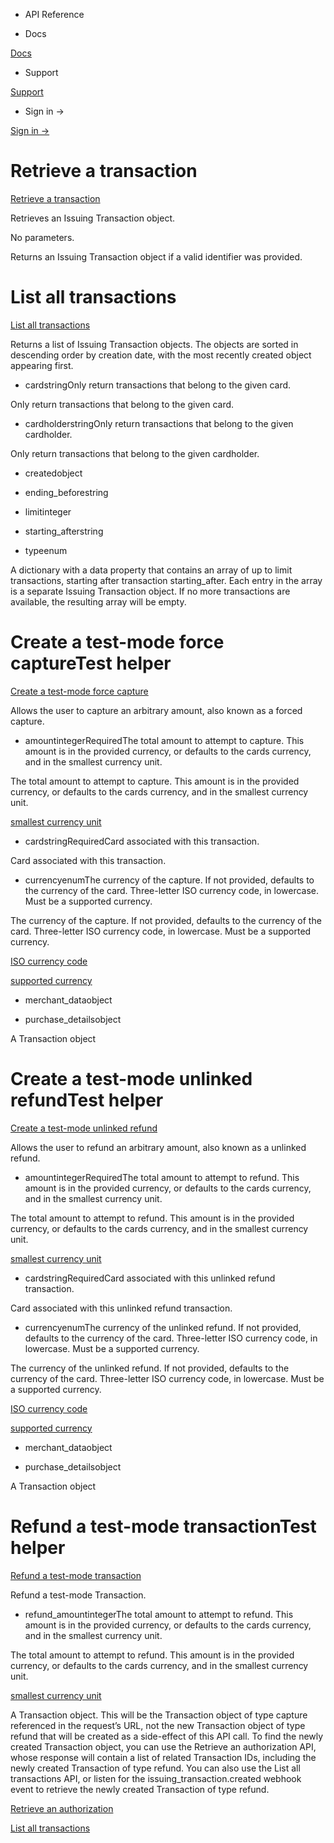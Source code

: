 - API Reference

- Docs

[Docs](/)

- Support

[Support](https://support.stripe.com)

- Sign in →

[Sign in →](https://dashboard.stripe.com/login)

# Retrieve a transaction

[Retrieve a transaction](/api/issuing/transactions/retrieve)

Retrieves an Issuing Transaction object.

No parameters.

Returns an Issuing Transaction object if a valid identifier was provided.

# List all transactions

[List all transactions](/api/issuing/transactions/list)

Returns a list of Issuing Transaction objects. The objects are sorted in descending order by creation date, with the most recently created object appearing first.

- cardstringOnly return transactions that belong to the given card.

Only return transactions that belong to the given card.

- cardholderstringOnly return transactions that belong to the given cardholder.

Only return transactions that belong to the given cardholder.

- createdobject

- ending_beforestring

- limitinteger

- starting_afterstring

- typeenum

A dictionary with a data property that contains an array of up to limit transactions, starting after transaction starting_after. Each entry in the array is a separate Issuing Transaction object. If no more transactions are available, the resulting array will be empty.

# Create a test-mode force captureTest helper

[Create a test-mode force capture](/api/issuing/transactions/test_mode_create_force_capture)

Allows the user to capture an arbitrary amount, also known as a forced capture.

- amountintegerRequiredThe total amount to attempt to capture. This amount is in the provided currency, or defaults to the cards currency, and in the smallest currency unit.

The total amount to attempt to capture. This amount is in the provided currency, or defaults to the cards currency, and in the smallest currency unit.

[smallest currency unit](/currencies#zero-decimal)

- cardstringRequiredCard associated with this transaction.

Card associated with this transaction.

- currencyenumThe currency of the capture. If not provided, defaults to the currency of the card. Three-letter ISO currency code, in lowercase. Must be a supported currency.

The currency of the capture. If not provided, defaults to the currency of the card. Three-letter ISO currency code, in lowercase. Must be a supported currency.

[ISO currency code](https://www.iso.org/iso-4217-currency-codes.html)

[supported currency](https://stripe.com/docs/currencies)

- merchant_dataobject

- purchase_detailsobject

A Transaction object

# Create a test-mode unlinked refundTest helper

[Create a test-mode unlinked refund](/api/issuing/transactions/test_mode_create_unlinked_refund)

Allows the user to refund an arbitrary amount, also known as a unlinked refund.

- amountintegerRequiredThe total amount to attempt to refund. This amount is in the provided currency, or defaults to the cards currency, and in the smallest currency unit.

The total amount to attempt to refund. This amount is in the provided currency, or defaults to the cards currency, and in the smallest currency unit.

[smallest currency unit](/currencies#zero-decimal)

- cardstringRequiredCard associated with this unlinked refund transaction.

Card associated with this unlinked refund transaction.

- currencyenumThe currency of the unlinked refund. If not provided, defaults to the currency of the card. Three-letter ISO currency code, in lowercase. Must be a supported currency.

The currency of the unlinked refund. If not provided, defaults to the currency of the card. Three-letter ISO currency code, in lowercase. Must be a supported currency.

[ISO currency code](https://www.iso.org/iso-4217-currency-codes.html)

[supported currency](https://stripe.com/docs/currencies)

- merchant_dataobject

- purchase_detailsobject

A Transaction object

# Refund a test-mode transactionTest helper

[Refund a test-mode transaction](/api/issuing/transactions/test_mode_refund)

Refund a test-mode Transaction.

- refund_amountintegerThe total amount to attempt to refund. This amount is in the provided currency, or defaults to the cards currency, and in the smallest currency unit.

The total amount to attempt to refund. This amount is in the provided currency, or defaults to the cards currency, and in the smallest currency unit.

[smallest currency unit](/currencies#zero-decimal)

A Transaction object. This will be the Transaction object of type capture referenced in the request’s URL, not the new Transaction object of type refund that will be created as a side-effect of this API call. To find the newly created Transaction object, you can use the Retrieve an authorization API, whose response will contain a list of related Transaction IDs, including the newly created Transaction of type refund. You can also use the List all transactions API, or listen for the issuing_transaction.created webhook event to retrieve the newly created Transaction of type refund.

[Retrieve an authorization](https://stripe.com/docs/api/issuing/authorizations/retrieve)

[List all transactions](https://stripe.com/docs/api/issuing/transactions/list)
